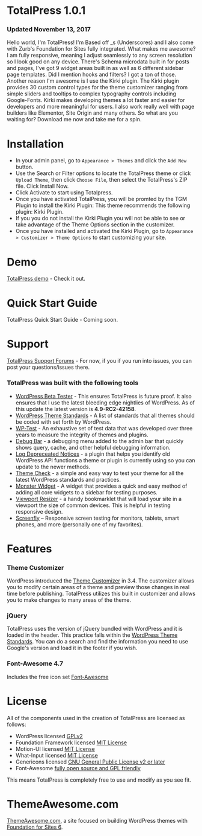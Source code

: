 TotalPress 1.0.1
====================

### Updated November 13, 2017

Hello world, I'm TotalPress! I'm Based off _s (Underscores) and I also come with Zurb's Foundation for Sites fully integrated. What makes me awesome? I am fully responsive, meaning I adjust seamlessly to any screen resolution so I look good on any device. There's Schema microdata built in for posts and pages, I've got 9 widget areas built in as well as 6 different sidebar page templates. Did I mention hooks and filters? I got a ton of those. Another reason I'm awesome is I use the Kirki plugin. The Kirki plugin provides 30 custom control types for the theme customizer ranging from simple sliders and tooltips to complex typography controls including Google-Fonts. Kirki makes developing themes a lot faster and easier for developers and more meaningful for users. I also work really well with page builders like Elementor, Site Origin and many others. So what are you waiting for? Download me now and take me for a spin.

Installation
=============
* In your admin panel, go to `Appearance > Themes` and click the `Add New` button.
* Use the Search or Filter options to locate the TotalPress theme or click `Upload Theme`, then click `Choose File`, then select the TotalPress's ZIP file. Click Install Now.
* Click Activate to start using Totalpress.
* Once you have activated TotalPress, you will be promted by the TGM Plugin to install the Kirki Plugin: This theme recommends the following plugin: Kirki Plugin.
* If you you do not install the Kirki Plugin you will not be able to see or take advantage of the Theme Options section in the customizer.
* Once you have installed and activated the Kirki Plugin, go to `Appearance > Customizer > Theme Options` to start customizing your site.

Demo
=============
[TotalPress demo](https://themeawesome.com/themes/totalpress/) - Check it out.

Quick Start Guide
=============
TotalPress Quick Start Guide - Coming soon.

Support
=============
[TotalPress Support Forums](https://github.com/ThemeAwesome/TotalPress/issues) - For now, if you if you run into issues, you can post your questions/issues there.

### TotalPress was built with the following tools
* [WordPress Beta Tester](https://make.wordpress.org/core/handbook/testing/beta/) - This ensures TotalPress is future proof. It also ensures that I use the latest bleeding edge nightlies of WordPress. As of this update the latest version is **4.9-RC2-42158**.
* [WordPress Theme Standards](http://codex.wordpress.org/Theme_Development) - A list of standards that all themes should be coded with set forth by WordPress.
* [WP-Test](http://wptest.io/) - An exhaustive set of test data that was developed over three years to measure the integrity of themes and plugins.
* [Debug Bar](http://wordpress.org/plugins/debug-bar/) - a debugging menu added to the admin bar that quickly shows query, cache, and other helpful debugging information.
* [Log Depreceated Notices](http://wordpress.org/plugins/log-deprecated-notices/) - a plugin that helps you identify old WordPress API functions a theme or plugin is currently using so you can update to the newer methods.
* [Theme Check](http://wordpress.org/plugins/theme-check/) - a simple and easy way to test your theme for all the latest WordPress standards and practices.
* [Monster Widget](http://wordpress.org/plugins/monster-widget/) - A widget that provides a quick and easy method of adding all core widgets to a sidebar for testing purposes.
* [Viewport Resizer](http://lab.maltewassermann.com/viewport-resizer/) - a handy bookmarklet that will load your site in a viewport the size of common devices. This is helpful in testing responsive design.
* [Screenfly](http://quirktools.com/screenfly/) – Responsive screen testing for monitors, tablets, smart phones, and more (personally one of my favorites).

Features
=============

### Theme Customizer
WordPress introduced the [Theme Customizer](https://codex.wordpress.org/Theme_Customization_API) in 3.4. The customizer allows you to modify certain areas of a theme and preview those changes in real time before publishing. TotalPress utilizes this built in customizer and allows you to make changes to many areas of the theme.

### jQuery
TotalPress uses the version of jQuery bundled with WordPress and it is loaded in the header. This practice falls within the [WordPress Theme Standards](http://codex.wordpress.org/Theme_Development). You can do a search and find the information you need to use Google's version and load it in the footer if you wish.

### Font-Awesome 4.7
Includes the free icon set [Font-Awesome](http://fontawesome.io)

License
=============
All of the components used in the creation of TotalPress are licensed as follows:
* WordPress licensed [GPLv2](http://www.gnu.org/licenses/gpl-2.0.html)
* Foundation Framework licensed [MIT License](https://github.com/zurb/foundation/blob/master/LICENSE)
* Motion-UI licensed [MIT License](https://github.com/zurb/motion-ui/commit/2a6617b9e45eaaa7f8888ba04a811002c5ebff5e)
* What-Input licensed [MIT License](https://github.com/ten1seven/what-input/blob/master/LICENSE)
* Genericons licensed [GNU General Public License v2 or later](http://www.gnu.org/licenses/gpl-2.0.html)
* Font-Awesome [fully open source and GPL friendly](http://fortawesome.github.io/Font-Awesome/license/)

This means TotalPress is completely free to use and modify as you see fit.

ThemeAwesome.com
=============
[ThemeAwesome.com](https://themeawesome.com), a site focused on building WordPress themes with [Foundation for Sites 6](http://foundation.zurb.com/).